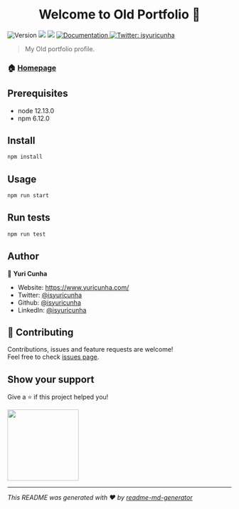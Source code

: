 <h1 align="center">Welcome to Old Portfolio 👋</h1>
<p>
  <img alt="Version" src="https://img.shields.io/badge/version-0.1-blue.svg?cacheSeconds=2592000" />
  <img src="https://img.shields.io/badge/node-12.13.0-blue.svg" />
  <img src="https://img.shields.io/badge/npm-6.12.0-blue.svg" />
  <a href="https://github.com/isyuricunha/portfolio-antigo" target="_blank">
    <img alt="Documentation" src="https://img.shields.io/badge/documentation-yes-brightgreen.svg" />
  </a>
  <a href="https://twitter.com/isyuricunha" target="_blank">
    <img alt="Twitter: isyuricunha" src="https://img.shields.io/twitter/follow/isyuricunha.svg?style=social" />
  </a>
</p>

> My Old portfolio profile.

### 🏠 [Homepage](http://www.old-website.yuricunha.com/)

## Prerequisites

- node 12.13.0
- npm 6.12.0

## Install

```sh
npm install
```

## Usage

```sh
npm run start
```

## Run tests

```sh
npm run test
```

## Author

👤 **Yuri Cunha**

* Website: https://www.yuricunha.com/
* Twitter: [@isyuricunha](https://twitter.com/isyuricunha)
* Github: [@isyuricunha](https://github.com/isyuricunha)
* LinkedIn: [@isyuricunha](https://linkedin.com/in/isyuricunha)

## 🤝 Contributing

Contributions, issues and feature requests are welcome!<br />Feel free to check [issues page](https://github.com/isyuricunha/old-website/issues). 

## Show your support

Give a ⭐️ if this project helped you!

<a href="https://www.patreon.com/isyuricunha">
  <img src="https://c5.patreon.com/external/logo/become_a_patron_button@2x.png" width="160">
</a>

***
_This README was generated with ❤️ by [readme-md-generator](https://github.com/kefranabg/readme-md-generator)_
